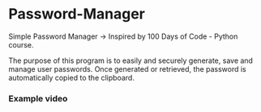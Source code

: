 # Password-Manager
Simple Password Manager -> Inspired by 100 Days of Code - Python course.

The purpose of this program is to easily and securely generate, save and manage user passwords. Once generated or retrieved, the password is automatically copied to the clipboard.

### Example video


